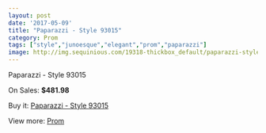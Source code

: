 ```yaml
---
layout: post
date: '2017-05-09'
title: "Paparazzi - Style 93015"
category: Prom
tags: ["style","junoesque","elegant","prom","paparazzi"]
image: http://img.sequinious.com/19318-thickbox_default/paparazzi-style-93015.jpg
---
```

Paparazzi - Style 93015

On Sales: **$481.98**
<a href="https://www.sequinious.com/prom/8774-paparazzi-style-93015.html"><amp-img layout="responsive" width="600" height="600" src="//img.sequinious.com/19318-thickbox_default/paparazzi-style-93015.jpg" alt="Paparazzi - Style 93015 0" /></a>
<a href="https://www.sequinious.com/prom/8774-paparazzi-style-93015.html"><amp-img layout="responsive" width="600" height="600" src="//img.sequinious.com/19321-thickbox_default/paparazzi-style-93015.jpg" alt="Paparazzi - Style 93015 1" /></a>
<a href="https://www.sequinious.com/prom/8774-paparazzi-style-93015.html"><amp-img layout="responsive" width="600" height="600" src="//img.sequinious.com/19320-thickbox_default/paparazzi-style-93015.jpg" alt="Paparazzi - Style 93015 2" /></a>
<a href="https://www.sequinious.com/prom/8774-paparazzi-style-93015.html"><amp-img layout="responsive" width="600" height="600" src="//img.sequinious.com/19319-thickbox_default/paparazzi-style-93015.jpg" alt="Paparazzi - Style 93015 3" /></a>

Buy it: [Paparazzi - Style 93015](https://www.sequinious.com/prom/8774-paparazzi-style-93015.html "Paparazzi - Style 93015")

View more: [Prom](https://www.sequinious.com/7-prom "Prom")